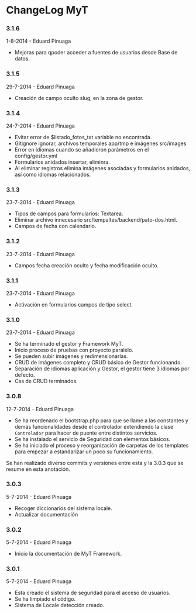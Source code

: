 ChangeLog MyT
============


### 3.1.6
1-8-2014 - Eduard Pinuaga

- Mejoras para qpoder acceder a fuentes de usuarios desde Base de datos. 


### 3.1.5
29-7-2014 - Eduard Pinuaga

- Creación de campo oculto slug, en la zona de gestor. 


### 3.1.4
24-7-2014 - Eduard Pinuaga

- Evitar error de $listado_fotos_txt variable no encontrada.
- Gitignore ignorar, archivos temporales app/tmp e imágenes src/images
- Error en idiomas cuando se añadieron parámetros en el config/gestor.yml
- Formularios anidados insertar, eliminra.
- Al eliminar registros elimina imágenes asociadas y formularios anidados, así como idiomas relacionados.



### 3.1.3
23-7-2014 - Eduard Pinuaga

- Tipos de campos para formularios: Textarea.
- Eliminar archivo innecesario src/tempaltes/backend/pato-dos.html.
- Campos de fecha con calendario.


### 3.1.2
23-7-2014 - Eduard Pinuaga

- Campos fecha creación oculto y fecha modificación oculto.


### 3.1.1
23-7-2014 - Eduard Pinuaga

- Activación en formularios campos de tipo select.



### 3.1.0
23-7-2014 - Eduard Pinuaga

- Se ha terminado el gestor y Framework MyT.
- Inicio proceso de pruebas con proyecto paralelo.
- Se pueden subir imágenes y redimensionarlas.
- CRUD de imágenes completo y CRUD básico de Gestor funcionando.
- Separación de idiomas aplicación y Gestor, el gestor tiene 3 idiomas por defecto.
- Css de CRUD terminados.




### 3.0.8
12-7-2014 - Eduard Pinuaga

- Se ha reordenado el bootstrap.php para que se llame a las constantes y demás funcionalidades desde el controlador extendiendo la clase `Controlador` para hacer de puente entre distintos servicios.
- Se ha instalado el servicio de Seguridad con elementos básicos.
- Se ha iniciado el proceso y reorganización de carpetas de los templates para empezar a estandarizar un poco su funcionamiento.

Se han realizado diverso commits y versiones entre esta y la 3.0.3 que se resume en esta anotación.

### 3.0.3
5-7-2014 - Eduard Pinuaga

- Recoger diccionarios del sistema locale.
- Actualizar documentación


### 3.0.2
5-7-2014 - Eduard Pinuaga

- Inicio la documentación de MyT Framework.


### 3.0.1
5-7-2014 - Eduard Pinuaga

- Esta creado el sistema de seguridad para el acceso de usuarios.
- Se ha limpiado el código.
- Sistema de Locale detección creado.

